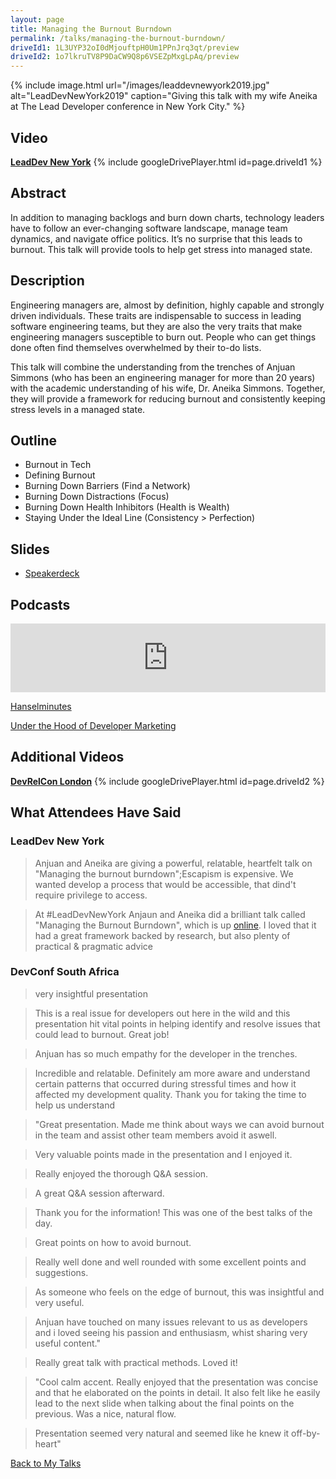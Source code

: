 ```yaml
---
layout: page
title: Managing the Burnout Burndown
permalink: /talks/managing-the-burnout-burndown/
driveId1: 1L3UYP32oI0dMjouftpH0Um1PPnJrq3qt/preview
driveId2: 1o7lkruTV8P9DaCW9Q8p6VSEZpMxgLpAq/preview
---
```


{% include image.html url="/images/leaddevnewyork2019.jpg" alt="LeadDevNewYork2019" caption="Giving this talk with my wife Aneika at The Lead Developer conference in New York City." %}

## Video

**[LeadDev New York](https://drive.google.com/file/d/1L3UYP32oI0dMjouftpH0Um1PPnJrq3qt/view?usp=sharing)**
{% include googleDrivePlayer.html id=page.driveId1 %}
<br>

## Abstract

In addition to managing backlogs and burn down charts, technology leaders have to follow an ever-changing software landscape, manage team dynamics, and navigate office politics. It’s no surprise that this leads to burnout. This talk will provide tools to help get stress into managed state.

## Description

Engineering managers are, almost by definition, highly capable and strongly driven individuals. These traits are indispensable to success in leading software engineering teams, but they are also the very traits that make engineering managers susceptible to burn out. People who can get things done often find themselves overwhelmed by their to-do lists.

This talk will combine the understanding from the trenches of Anjuan Simmons (who has been an engineering manager for more than 20 years) with the academic understanding of his wife, Dr. Aneika Simmons. Together, they will provide a framework for reducing burnout and consistently keeping stress levels in a managed state.

## Outline 
* Burnout in Tech
* Defining Burnout 
* Burning Down Barriers (Find a Network) 
* Burning Down Distractions (Focus) 
* Burning Down Health Inhibitors (Health is Wealth) 
* Staying Under the Ideal Line (Consistency > Perfection)

## Slides

* [Speakerdeck](https://speakerdeck.com/anjuan/managing-the-burnout-burndown)

## Podcasts
<iframe src="https://player.acast.com/betterfasterhappier/episodes/5d45e5ce833846051f8618c2" frameBorder="0" width="100%" height="110px" allow="autoplay"></iframe>

[Hanselminutes](https://hanselminutes.simplecast.com/episodes/managing-the-burnout-burndown-with-dr-aneika-simmons)

[Under the Hood of Developer Marketing](https://www.stitcher.com/podcast/under-the-hood-of-developer-marketing/e/67318353)

## Additional Videos

**[DevRelCon London](https://drive.google.com/file/d/1o7lkruTV8P9DaCW9Q8p6VSEZpMxgLpAq/view?usp=sharing)**
{% include googleDrivePlayer.html id=page.driveId2 %}
<br>

## What Attendees Have Said

### LeadDev New York
> Anjuan and Aneika are giving a powerful, relatable, heartfelt talk on "Managing the burnout burndown";Escapism is expensive. We wanted develop a process that would be accessible, that dind't require privilege to access.

> At #LeadDevNewYork Anjaun and Aneika did a brilliant talk called "Managing the Burnout Burndown", which is up [online](https://t.co/gsTpIFVg9t). I loved that it had a great framework backed by research, but also plenty of practical & pragmatic advice 

### DevConf South Africa

> very insightful presentation

> This is a real issue for developers out here in the wild and  this presentation hit vital points in helping identify and resolve issues that could lead to burnout. Great job!

> Anjuan has so much empathy for the developer in the trenches.

> Incredible and relatable. Definitely am more aware and understand certain patterns that occurred during stressful times and how it affected my development quality. Thank you for taking the time to help us understand

> "Great presentation. Made me think about ways we can avoid burnout in the team and assist other team members avoid it aswell.

> Very valuable points made in the presentation and I enjoyed it.

> Really enjoyed the thorough Q&A session.

> A great Q&A session afterward.

> Thank you for the information! This was one of the best talks of the day.

> Great points on how to avoid burnout.

> Really well done and well rounded with some excellent points and suggestions.

> As someone who feels on the edge of burnout, this was insightful and very useful.

> Anjuan have touched on many issues relevant to us as developers and i loved seeing his passion and enthusiasm, whist sharing very useful content."

> Really great talk with practical methods. Loved it!

> "Cool calm accent. Really enjoyed that the presentation was concise and that he elaborated on the points in detail. It also felt like he easily lead to the next slide when talking about the final points on the previous. Was a nice, natural flow.

> Presentation seemed very natural and seemed like he knew it off-by-heart"

[Back to My Talks](/talks/)
